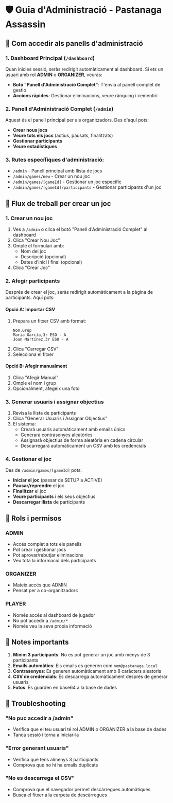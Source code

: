 # 🛡️ Guia d'Administració - Pastanaga Assassin

## 📍 Com accedir als panells d'administració

### 1. Dashboard Principal (`/dashboard`)

Quan inicies sessió, seràs redirigit automàticament al dashboard. Si ets un usuari amb rol **ADMIN** o **ORGANIZER**, veuràs:

- **Botó "Panell d'Administració Complet"**: T'envia al panell complet de gestió
- **Accions ràpides**: Gestionar eliminacions, veure rànquing i cementiri

### 2. Panell d'Administració Complet (`/admin`)

Aquest és el panell principal per als organitzadors. Des d'aquí pots:

- **Crear nous jocs**
- **Veure tots els jocs** (actius, pausats, finalitzats)
- **Gestionar participants**
- **Veure estadístiques**

### 3. Rutes específiques d'administració:

- `/admin` - Panell principal amb llista de jocs
- `/admin/games/new` - Crear un nou joc
- `/admin/games/[gameId]` - Gestionar un joc específic
- `/admin/games/[gameId]/participants` - Gestionar participants d'un joc

## 🚀 Flux de treball per crear un joc

### 1. Crear un nou joc
1. Ves a `/admin` o clica el botó "Panell d'Administració Complet" al dashboard
2. Clica "Crear Nou Joc"
3. Omple el formulari amb:
   - Nom del joc
   - Descripció (opcional)
   - Dates d'inici i final (opcional)
4. Clica "Crear Joc"

### 2. Afegir participants
Després de crear el joc, seràs redirigit automàticament a la pàgina de participants. Aquí pots:

#### Opció A: Importar CSV
1. Prepara un fitxer CSV amb format:
   ```
   Nom,Grup
   Maria García,3r ESO - A
   Joan Martínez,3r ESO - A
   ```
2. Clica "Carregar CSV"
3. Selecciona el fitxer

#### Opció B: Afegir manualment
1. Clica "Afegir Manual"
2. Omple el nom i grup
3. Opcionalment, afegeix una foto

### 3. Generar usuaris i assignar objectius
1. Revisa la llista de participants
2. Clica "Generar Usuaris i Assignar Objectius"
3. El sistema:
   - Crearà usuaris automàticament amb emails únics
   - Generarà contrasenyes aleatòries
   - Assignarà objectius de forma aleatòria en cadena circular
   - Descarregarà automàticament un CSV amb les credencials

### 4. Gestionar el joc
Des de `/admin/games/[gameId]` pots:
- **Iniciar el joc** (passar de SETUP a ACTIVE)
- **Pausar/reprendre** el joc
- **Finalitzar** el joc
- **Veure participants** i els seus objectius
- **Descarregar llista** de participants

## 🔐 Rols i permisos

### ADMIN
- Accés complet a tots els panells
- Pot crear i gestionar jocs
- Pot aprovar/rebutjar eliminacions
- Veu tota la informació dels participants

### ORGANIZER
- Mateix accés que ADMIN
- Pensat per a co-organitzadors

### PLAYER
- Només accés al dashboard de jugador
- No pot accedir a `/admin/*`
- Només veu la seva pròpia informació

## 📝 Notes importants

1. **Mínim 3 participants**: No es pot generar un joc amb menys de 3 participants
2. **Emails automàtics**: Els emails es generen com `nom@pastanaga.local`
3. **Contrasenyes**: Es generen automàticament amb 8 caràcters aleatoris
4. **CSV de credencials**: Es descarrega automàticament després de generar usuaris
5. **Fotos**: Es guarden en base64 a la base de dades

## 🐛 Troubleshooting

### "No puc accedir a /admin"
- Verifica que el teu usuari té rol ADMIN o ORGANIZER a la base de dades
- Tanca sessió i torna a iniciar-la

### "Error generant usuaris"
- Verifica que tens almenys 3 participants
- Comprova que no hi ha emails duplicats

### "No es descarrega el CSV"
- Comprova que el navegador permet descàrregues automàtiques
- Busca el fitxer a la carpeta de descàrregues 
